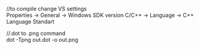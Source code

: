 //to compile change VS settings <br/>
Properties -> General -> Windows SDK version
C/C++ -> Language -> C++ Language Standart

//.dot to .png command <br/>
dot -Tpng out.dot -o out.png